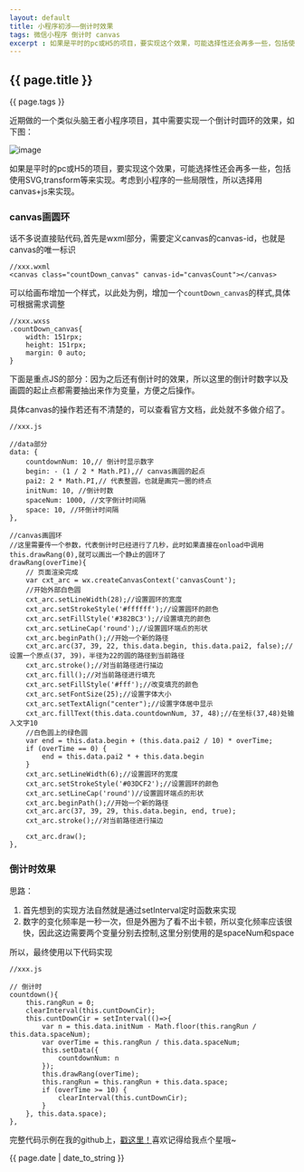 ```yaml
---
layout: default
title: 小程序初涉——倒计时效果
tags: 微信小程序 倒计时 canvas
excerpt : 如果是平时的pc或H5的项目，要实现这个效果，可能选择性还会再多一些，包括使用SVG,transform等来实现。考虑到小程序的一些局限性，所以选择用canvas+js来实现。
---
```


<h2>{{ page.title }}</h2>
<p>{{ page.tags }}</p>

近期做的一个类似头脑王者小程序项目，其中需要实现一个倒计时圆环的效果，如下图：

![image](https://seven777777.github.io/myblog/images/xcx.gif)

如果是平时的pc或H5的项目，要实现这个效果，可能选择性还会再多一些，包括使用SVG,transform等来实现。考虑到小程序的一些局限性，所以选择用canvas+js来实现。

### canvas画圆环
话不多说直接贴代码,首先是wxml部分，需要定义canvas的canvas-id，也就是canvas的唯一标识
```
//xxx.wxml
<canvas class="countDown_canvas" canvas-id="canvasCount"></canvas>
```
可以给画布增加一个样式，以此处为例，增加一个`countDown_canvas`的样式,具体可根据需求调整
```
//xxx.wxss
.countDown_canvas{
    width: 151rpx;
    height: 151rpx;
    margin: 0 auto;
}
```
下面是重点JS的部分：因为之后还有倒计时的效果，所以这里的倒计时数字以及画圆的起止点都需要抽出来作为变量，方便之后操作。

具体canvas的操作若还有不清楚的，可以查看官方文档，此处就不多做介绍了。
```
//xxx.js

//data部分
data: {
    countdownNum: 10,// 倒计时显示数字
    begin: - (1 / 2 * Math.PI),// canvas画圆的起点
    pai2: 2 * Math.PI,// 代表整圆，也就是画完一圈的终点
    initNum: 10, //倒计时数
    spaceNum: 1000, //文字倒计时间隔
    space: 10, //环倒计时间隔
},

//canvas画圆环
//这里需要传一个参数，代表倒计时已经进行了几秒，此时如果直接在onload中调用this.drawRang(0),就可以画出一个静止的圆环了
drawRang(overTime){
    // 页面渲染完成
    var cxt_arc = wx.createCanvasContext('canvasCount');
    //开始外部白色圆
    cxt_arc.setLineWidth(28);//设置圆环的宽度
    cxt_arc.setStrokeStyle('#ffffff');//设置圆环的颜色
    cxt_arc.setFillStyle('#382BC3');//设置填充的颜色
    cxt_arc.setLineCap('round');//设置圆环端点的形状
    cxt_arc.beginPath();//开始一个新的路径
    cxt_arc.arc(37, 39, 22, this.data.begin, this.data.pai2, false);//设置一个原点(37, 39)，半径为22的圆的路径到当前路径
    cxt_arc.stroke();//对当前路径进行描边
    cxt_arc.fill();//对当前路径进行填充
    cxt_arc.setFillStyle('#fff');//改变填充的颜色
    cxt_arc.setFontSize(25);//设置字体大小
    cxt_arc.setTextAlign("center");//设置字体居中显示
    cxt_arc.fillText(this.data.countdownNum, 37, 48);//在坐标(37,48)处输入文字10
    //白色圆上的绿色圆
    var end = this.data.begin + (this.data.pai2 / 10) * overTime;
    if (overTime == 0) {
        end = this.data.pai2 * + this.data.begin
    }
    cxt_arc.setLineWidth(6);//设置圆环的宽度
    cxt_arc.setStrokeStyle('#03DCF2');//设置圆环的颜色
    cxt_arc.setLineCap('round')//设置圆环端点的形状
    cxt_arc.beginPath();//开始一个新的路径
    cxt_arc.arc(37, 39, 29, this.data.begin, end, true);
    cxt_arc.stroke();//对当前路径进行描边
    
    cxt_arc.draw();
},
```
### 倒计时效果
思路：
1. 首先想到的实现方法自然就是通过setInterval定时函数来实现
2. 数字的变化频率是一秒一次，但是外圈为了看不出卡顿，所以变化频率应该很快，因此这边需要两个变量分别去控制,这里分别使用的是spaceNum和space

所以，最终使用以下代码实现
```
//xxx.js

// 倒计时
countdown(){
    this.rangRun = 0;
    clearInterval(this.cuntDownCir);
    this.cuntDownCir = setInterval(()=>{
        var n = this.data.initNum - Math.floor(this.rangRun / this.data.spaceNum);
        var overTime = this.rangRun / this.data.spaceNum;
        this.setData({
            countdownNum: n
        });
        this.drawRang(overTime);
        this.rangRun = this.rangRun + this.data.space;
        if (overTime >= 10) {
            clearInterval(this.cuntDownCir);
        }
    }, this.data.space);
},
```
完整代码示例在我的github上，[戳这里！](https://github.com/seven777777/wechatapp-demo/tree/master/pages/canvas)喜欢记得给我点个星哦~

<p>{{ page.date | date_to_string }}</p>
